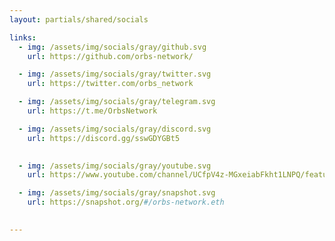 ```yaml
---
layout: partials/shared/socials

links:
  - img: /assets/img/socials/gray/github.svg
    url: https://github.com/orbs-network/

  - img: /assets/img/socials/gray/twitter.svg
    url: https://twitter.com/orbs_network

  - img: /assets/img/socials/gray/telegram.svg
    url: https://t.me/OrbsNetwork

  - img: /assets/img/socials/gray/discord.svg
    url: https://discord.gg/sswGDYGBt5

 
  - img: /assets/img/socials/gray/youtube.svg
    url: https://www.youtube.com/channel/UCfpV4z-MGxeiabFkht1LNPQ/featured

  - img: /assets/img/socials/gray/snapshot.svg
    url: https://snapshot.org/#/orbs-network.eth

    
---
```

